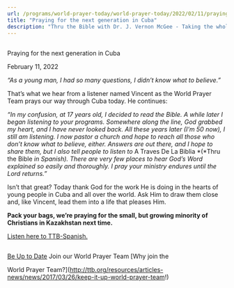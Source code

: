 ```yaml
---
url: /programs/world-prayer-today/world-prayer-today/2022/02/11/praying-for-the-next-generation-in-cuba
title: "Praying for the next generation in Cuba"
description: "Thru the Bible with Dr. J. Vernon McGee - Taking the whole Word to the whole world"
---
```







## 
 Praying for the next generation in Cuba


February 11, 2022




*“As a young man, I had so many questions, I didn’t know what to believe.”*   


That’s what we hear from a listener named Vincent as the World Prayer Team prays our way through Cuba today. He continues: 

*“In my confusion, at 17 years old, I decided to read the Bible. A while later I began listening to your programs. Somewhere along the line, God grabbed my heart, and I have never looked back. All these years later (I’m 50 now), I still am listening. I now pastor a church and hope to reach all those who don’t know what to believe, either. Answers are out there, and I hope to share them, but I also tell people to listen to* A Traves De La Biblia *(*Thru the Bible *in Spanish). There are very few places to hear God’s Word explained so easily and thoroughly. I pray your ministry endures until the Lord returns.”*   


Isn’t that great? Today thank God for the work He is doing in the hearts of young people in Cuba and all over the world. Ask Him to draw them close and, like Vincent, lead them into a life that pleases Him. 

**Pack your bags, we’re praying for the small, but growing minority of Christians in Kazakhstan next time.**

[Listen here to TTB-Spanish.](https://ttb.twr.org/home/day,0435/language,SPA-LAT)







## 




[Be Up to Date](http://feeds.feedburner.com/WorldPrayerToday "World Prayer Today RSS Feed")
Join our World Prayer Team
[Why join the  

World Prayer Team?](http://ttb.org/resources/articles-news/news/2017/03/26/keep-it-up-world-prayer-team!)




